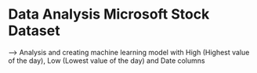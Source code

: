 # Data Analysis Microsoft Stock Dataset
--> Analysis and creating machine learning model with High (Highest value of the day), Low (Lowest value of the day) and Date columns
